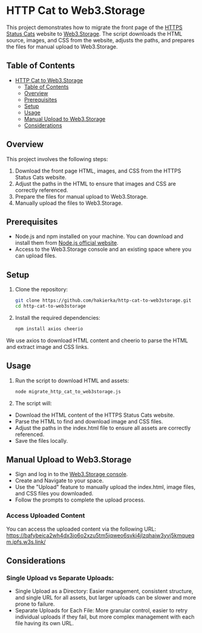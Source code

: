 # HTTP Cat to Web3.Storage

This project demonstrates how to migrate the front page of the [HTTPS Status Cats](https://http.cat) website to [Web3.Storage](https://web3.storage/). The script downloads the HTML source, images, and CSS from the website, adjusts the paths, and prepares the files for manual upload to Web3.Storage.

## Table of Contents

- [HTTP Cat to Web3.Storage](#http-cat-to-web3storage)
  - [Table of Contents](#table-of-contents)
  - [Overview](#overview)
  - [Prerequisites](#prerequisites)
  - [Setup](#setup)
  - [Usage](#usage)
  - [Manual Upload to Web3.Storage](#manual-upload-to-web3storage)
  - [Considerations](#considerations)

## Overview

This project involves the following steps:
1. Download the front page HTML, images, and CSS from the HTTPS Status Cats website.
2. Adjust the paths in the HTML to ensure that images and CSS are correctly referenced.
3. Prepare the files for manual upload to Web3.Storage.
4. Manually upload the files to Web3.Storage.

## Prerequisites

- Node.js and npm installed on your machine. You can download and install them from [Node.js official website](https://nodejs.org/).
- Access to the Web3.Storage console and an existing space where you can upload files.

## Setup

1. Clone the repository:
   ```sh
   git clone https://github.com/hakierka/http-cat-to-web3storage.git
   cd http-cat-to-web3storage
2. Install the required dependencies:
   ```sh
   npm install axios cheerio
We use axios to download HTML content and cheerio to parse the HTML and extract image and CSS links.

## Usage 

1. Run the script to download HTML and assets:
   ```sh
   node migrate_http_cat_to_web3storage.js
2. The script will:

- Download the HTML content of the HTTPS Status Cats website.
- Parse the HTML to find and download image and CSS files.
- Adjust the paths in the index.html file to ensure all assets are correctly referenced.
- Save the files locally.

## Manual Upload to Web3.Storage
- Sign and log in to the [Web3.Storage console](https://console.web3.storage/).
- Create and Navigate to your space.
- Use the "Upload" feature to manually upload the index.html, image files, and CSS files you downloaded.
- Follow the prompts to complete the upload process.

### Access Uploaded Content
You can access the uploaded content via the following URL:
https://bafybeica2wh4dx3jo6o2xzu5tm5jqweo6svki4jlzqhaiw3yvj5kmqueqm.ipfs.w3s.link/

## Considerations
### Single Upload vs Separate Uploads:
- Single Upload as a Directory: Easier management, consistent structure, and single URL for all assets, but larger uploads can be slower and more prone to failure.
- Separate Uploads for Each File: More granular control, easier to retry individual uploads if they fail, but more complex management with each file having its own URL.

